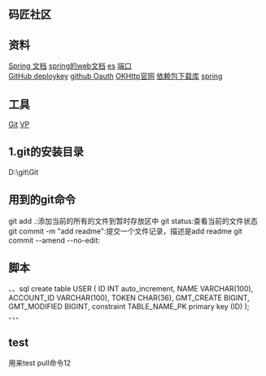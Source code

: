 ## 码匠社区

## 资料
[Spring 文档](https://spring.io/guides)
[spring的web文档](https://spring.io/guides/gs/serving-web-content/)
[es](https://www.jianshu.com/p/93318220cdce)
[端口](http://localhost:8889/hello)              
[GitHub deploykey](https://developer.github.com/v3/guides/managing-deploy-keys/#deploy-keys)
[github Oauth](https://developer.github.com/apps/building-github-apps/creating-a-github-app/)
[OKHttp官网](https://square.github.io/okhttp/)
[依赖包下载库](https://mvnrepository.com/)
[spring](https://docs.spring.io/spring-boot/dpcs/2.0.0.RC1/refernce/htmlsingle/#boot-features-embedded-database-support)
## 工具
[Git](https://git-scm.com/download)
[VP](https://www.visual-paradigm.com)
## 1.git的安装目录
D:\git\Git

## 用到的git命令
git add .:添加当前的所有的文件到暂时存放区中
git status:查看当前的文件状态
git commit -m "add readme":提交一个文件记录，描述是add readme
git commit --amend --no-edit:

## 脚本
、、sql
create table USER
(
    ID           INT   auto_increment,
    NAME         VARCHAR(100),
    ACCOUNT_ID   VARCHAR(100),
    TOKEN        CHAR(36),
    GMT_CREATE   BIGINT,
    GMT_MODIFIED BIGINT,
    constraint TABLE_NAME_PK
        primary key (ID)
);
、、、

## test
用来test pull命令12


